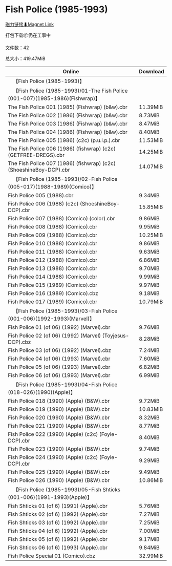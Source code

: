 # Fish Police (1985-1993)

[磁力链接⬇Magnet Link](magnet:?xt=urn:btih:d1f8da28c730cf516f3e925e6f5bb957ebb66ed9&dn=Fish%20Police%20%281985-1993%29)

打包下载📦仍在工事中

文件数：42

总大小：419.47MiB

Online | Download
--- | ---
&emsp;【Fish Police (1985-1993)】 | 
&emsp;【Fish Police (1985-1993)/01-The Fish Police (001-007)(1985-1986)(Fishwrap)】 | 
The Fish Police 001 (1985) (Fishwrap) (b&w).cbr | 11.39MiB
The Fish Police 002 (1986) (Fishwrap) (b&w).cbr | 8.73MiB
The Fish Police 003 (1986) (Fishwrap) (b&w).cbr | 8.47MiB
The Fish Police 004 (1986) (Fishwrap) (b&w).cbr | 8.40MiB
The Fish Police 005 (1986) (c2c) (p.u.l.p.).cbr | 11.53MiB
The Fish Police 006 (1986) (fishwrap) (c2c) (GETFREE-DREGS).cbr | 14.25MiB
The Fish Police 007 (1986) (fishwrap) (c2c) (ShoeshineBoy-DCP).cbr | 14.07MiB
&emsp;【Fish Police (1985-1993)/02-Fish Police (005-017)(1988-1989)(Comico)】 | 
Fish Police 005 (1988).cbr | 9.34MiB
Fish Police 006 (1988) (c2c) (ShoeshineBoy-DCP).cbr | 15.85MiB
Fish Police 007 (1988) (Comico) (color).cbr | 9.86MiB
Fish Police 008 (1988) (Comico).cbr | 9.95MiB
Fish Police 009 (1988) (Comico).cbr | 10.25MiB
Fish Police 010 (1988) (Comico).cbr | 9.86MiB
Fish Police 011 (1988) (Comico).cbr | 9.63MiB
Fish Police 012 (1988) (Comico).cbr | 6.86MiB
Fish Police 013 (1988) (Comico).cbr | 9.70MiB
Fish Police 014 (1988) (Comico).cbr | 9.99MiB
Fish Police 015 (1989) (Comico).cbr | 9.97MiB
Fish Police 016 (1989) (Comico).cbz | 9.18MiB
Fish Police 017 (1989) (Comico).cbr | 10.79MiB
&emsp;【Fish Police (1985-1993)/03-Fish Police (001-006)(1992-1993)(Marvel)】 | 
Fish Police 01 (of 06) (1992) (Marvel).cbr | 9.76MiB
Fish Police 02 (of 06) (1992) (Marvel) (Toyjesus-DCP).cbz | 8.28MiB
Fish Police 03 (of 06) (1992) (Marvel).cbz | 7.24MiB
Fish Police 04 (of 06) (1993) (Marvel).cbr | 7.60MiB
Fish Police 05 (of 06) (1993) (Marvel).cbr | 6.82MiB
Fish Police 06 (of 06) (1993) (Marvel).cbr | 6.99MiB
&emsp;【Fish Police (1985-1993)/04-Fish Police (018-026)(1990)(Apple)】 | 
Fish Police 018 (1990) (Apple) (B&W).cbr | 9.72MiB
Fish Police 019 (1990) (Apple) (B&W).cbr | 10.83MiB
Fish Police 020 (1990) (Apple) (B&W).cbr | 8.32MiB
Fish Police 021 (1990) (Apple) (B&W).cbr | 8.77MiB
Fish Police 022 (1990) (Apple) (c2c) (Foyle-DCP).cbr | 8.40MiB
Fish Police 023 (1990) (Apple) (B&W).cbr | 9.74MiB
Fish Police 024 (1990) (Apple) (c2c) (Foyle-DCP).cbr | 9.29MiB
Fish Police 025 (1990) (Apple) (B&W).cbr | 9.49MiB
Fish Police 026 (1990) (Apple) (B&W).cbr | 10.86MiB
&emsp;【Fish Police (1985-1993)/05-Fish Shticks (001-006)(1991-1993)(Apple)】 | 
Fish Shticks 01 (of 6) (1991) (Apple).cbr | 5.76MiB
Fish Shticks 02 (of 6) (1992) (Apple).cbr | 7.27MiB
Fish Shticks 03 (of 6) (1992) (Apple).cbr | 7.25MiB
Fish Shticks 04 (of 6) (1992) (Apple).cbr | 7.00MiB
Fish Shticks 05 (of 6) (1992) (Apple).cbr | 9.17MiB
Fish Shticks 06 (of 6) (1993) (Apple).cbr | 9.84MiB
Fish Police Special 01 (Comico).cbz | 32.99MiB